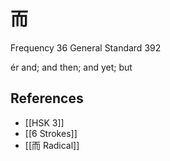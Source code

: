 # 而
Frequency 36
General Standard 392

ér
and; and then; and yet; but

## References
- [[HSK 3]]
- [[6 Strokes]]
- [[而 Radical]]